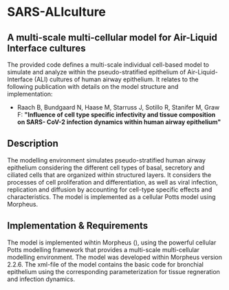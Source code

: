 # SARS-ALIculture

## A multi-scale multi-cellular model for Air-Liquid Interface cultures

The provided code defines a multi-scale individual cell-based model to simulate and analyze within the pseudo-stratified epithelium of Air-Liquid-Interface (ALI) cultures of human airway epithelium. It relates to the following publication with details on the model structure and implementation:
* Raach B, Bundgaard N, Haase M, Starruss J, Sotillo R, Stanifer M, Graw F: **"Influence of cell type specific infectivity and tissue composition on SARS-
CoV-2 infection dynamics within human airway epithelium"**

## Description
The modelling environment simulates pseudo-stratified human airway epithelium considering the different cell types of basal, secretory and ciliated cells that are organized within structured layers. It considers the processes of cell proliferation and differentiation, as well as viral infection, replication and diffusion by accounting for cell-type specific effects and characteristics. The model is implemented as a cellular Potts model using Morpheus. 

## Implementation & Requirements
The model is implemented wihtin Morpheus (), using the powerful cellular Potts modelling framework that provides a multi-scale multi-cellular modelling environment. The model was developed within Morpheus version 2.2.6. The xml-file of the model contains the basic code for bronchial epithelium using the corresponding parameterization for tissue regneration and infection dynamics. 
